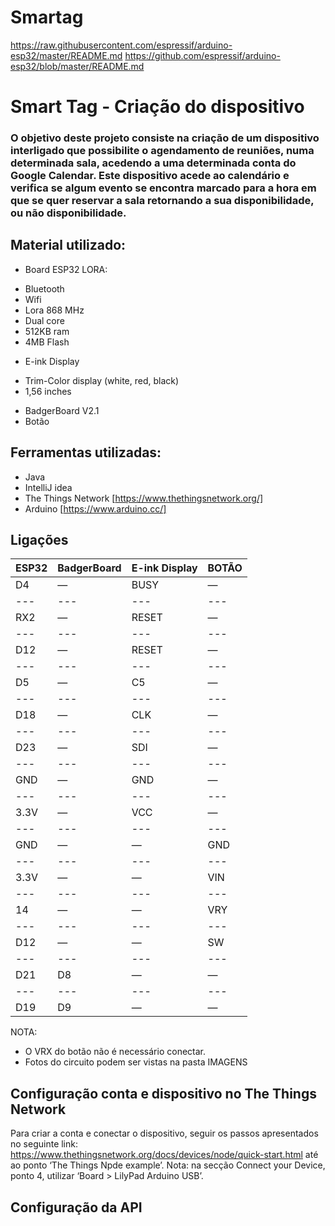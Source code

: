 # Smartag
https://raw.githubusercontent.com/espressif/arduino-esp32/master/README.md
https://github.com/espressif/arduino-esp32/blob/master/README.md




# Smart Tag - Criação do dispositivo

### O objetivo deste projeto consiste na criação de um dispositivo interligado que possibilite o agendamento de reuniões, numa determinada sala, acedendo a uma determinada conta do Google Calendar. Este dispositivo acede ao calendário e verifica se algum evento se encontra marcado para a hora em que se quer reservar a sala retornando a sua disponibilidade, ou não disponibilidade.



## Material utilizado:
- Board ESP32 LORA:
+ Bluetooth
+ Wifi
+ Lora 868 MHz
+ Dual core
+ 512KB ram
+ 4MB Flash
- E-ink Display
+ Trim-Color display (white, red, black)
+ 1,56 inches
- BadgerBoard V2.1
- Botão



## Ferramentas utilizadas:
- Java
- IntelliJ idea
- The Things Network [https://www.thethingsnetwork.org/]
- Arduino [https://www.arduino.cc/]



## Ligações

| ESP32 | BadgerBoard | E-ink Display | BOTÃO |
| --- | --- | --- | --- |
| D4 | — | BUSY | — |
| --- | --- | --- | --- |
| RX2 | — | RESET | — |
| --- | --- | --- | --- |
| D12 | — | RESET | — |
| --- | --- | --- | --- |
| D5 | — | C5 | — |
| --- | --- | --- | --- |
| D18 | — | CLK | — |
| --- | --- | --- | --- |
| D23 | — | SDI | — |
| --- | --- | --- | --- |
| GND | — | GND | — |
| --- | --- | --- | --- |
| 3.3V | — | VCC | — |
| --- | --- | --- | --- |
| GND | — | — | GND |
| --- | --- | --- | --- |
| 3.3V | — | — | VIN |
| --- | --- | --- | --- |
| 14 | — | — | VRY |
| --- | --- | --- | --- |
| D12 | — | — | SW |
| --- | --- | --- | --- |
| D21 | D8 | — | — |
| --- | --- | --- | --- |
| D19 | D9 | — | —|

NOTA: 
- O VRX do botão não é necessário conectar.
- Fotos do circuito podem ser vistas na pasta IMAGENS



## Configuração conta e dispositivo no The Things Network
Para criar a conta e conectar o dispositivo, seguir os passos apresentados no seguinte link: https://www.thethingsnetwork.org/docs/devices/node/quick-start.html até ao ponto ‘The Things Npde example’.
Nota: na secção Connect your Device, ponto 4, utilizar ‘Board > LilyPad Arduino USB’.



## Configuração da API






